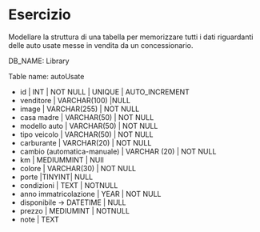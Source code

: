 # Esercizio
Modellare la struttura di una tabella per memorizzare tutti i dati riguardanti delle auto usate messe in vendita da un concessionario.

DB_NAME: Library

Table name: autoUsate


- id | INT | NOT NULL | UNIQUE | AUTO_INCREMENT
- venditore | VARCHAR(100) |NULL
- image | VARCHAR(255) | NOT NULL
- casa madre | VARCHAR(50) | NOT NULL
- modello auto | VARCHAR(50) | NOT NULL
- tipo veicolo | VARCHAR(50) | NOT NULL
- carburante | VARCHAR(20) | NOT NULL
- cambio (automatica-manuale) | VARCHAR (20) | NOT NULL
- km | MEDIUMMINT | NUll
- colore | VARCHAR(30) | NOT NULL
- porte |TINYINT| NULL
- condizioni | TEXT | NOTNULL
- anno immatricolazione | YEAR | NOT NULL
- disponibile -> DATETIME | NULL
- prezzo | MEDIUMINT | NOTNULL
- note | TEXT